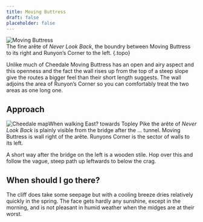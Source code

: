 ```yaml
---
title: Moving Buttress
draft: false
placeholder: false
---
```


![Moving Buttress](/img/peak/cheedale/Moving-Buttress.jpg)  
The fine arête of _Never Look Back_, the boundry between Moving Buttress to its right and Runyon’s Corner to the left.
{.topo}

Unlike much of Cheedale Moving Buttress has an open and airy aspect and this openness and the fact the wall rises up from the top of a steep slope give the routes a bigger feel than their short length suggests. The wall adjoins the area of Runyon’s Corner so you can comfortably treat the two areas as one long one.

## Approach

![Cheedale map](/img/peak/cheedale/cheemap1.gif)When walking East? towards Topley Pike the arête of _Never Look Back_ is plainly visible from the bridge after the ... tunnel. Moving Buttress is wall right of the arête. Runyons Corner is the sector of walls to its left.

A short way after the bridge on the left is a wooden stile. Hop over this and follow the vague, steep path up leftwards to below the crag.

## When should I go there?

The cliff does take some seepage but with a cooling breeze dries relatively quickly in the spring. The face gets hardly any sunshine, except in the morning, and is not pleasant in humid weather when the midges are at their worst.
